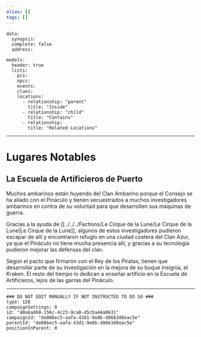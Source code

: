 ```yaml
---
alias: []
tags: []
---
```

```RpgManagerData
data: 
  synopsis: 
  complete: false
  address: 
```
```RpgManager
models: 
  header: true
  lists: 
    pcs: 
    npcs: 
    events: 
    clues: 
    locations: 
      - relationship: "parent"
        title: "Inside"
      - relationship: "child"
        title: "Contains"
      - relationship: 
        title: "Related Locations"
```
---
# Lugares Notables

## La Escuela de Artificieros de Puerto

Muchos ambarinos están huyendo del Clan Ambarino porque el Consejo se ha aliado con el Pináculo y tienen secuestrados a muchos investigadores ambarinos en contra de su voluntad para que desarrollen sus máquinas de guerra.

Gracias a la ayuda de [[../../../Factions/Le Cirque de la Lune/Le Cirque de la Lune|Le Cirque de la Lune]], algunos de estos investigadores pudieron escapar de allí y encontraron refugio en una ciudad costera del Clan Azur, ya que el Pináculo no tiene mucha presencia allí, y gracias a su tecnología pudieron mejorar las defensas del clan.

Según el pacto que firmaron con el Rey de los Piratas, tienen que desarrollar parte de su investigación en la mejora de su buque insignia, el Kraken. El resto del tiempo lo dedican a enseñar artificio en la Escuela de Artificieros, lejos de las garras del Pináculo.

---
```RpgManagerID
### DO NOT EDIT MANUALLY IF NOT INSTRUCTED TO DO SO ###
type: 128
campaignSettings: 0
id: "40a6ad60-156c-4c23-9ca0-d5cba44a0631"
campaignId: "de00bec5-aafa-43d1-9e8b-d8663d8eac5e"
parentId: "de00bec5-aafa-43d1-9e8b-d8663d8eac5e"
positionInParent: 0
```

